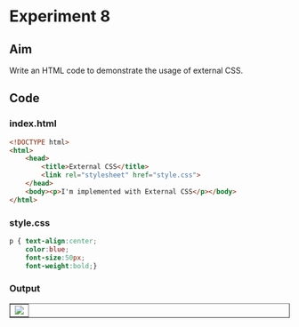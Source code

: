 # Experiment 8

## Aim

Write an HTML code to demonstrate the usage of external CSS.

## Code

### index.html

```html
<!DOCTYPE html>
<html>
    <head>
        <title>External CSS</title>
        <link rel="stylesheet" href="style.css">
    </head>
    <body><p>I'm implemented with External CSS</p></body>
</html>
```

### style.css

```css
p { text-align:center;
    color:blue;
    font-size:50px;
    font-weight:bold;}
```

### Output

<table border=1><tr><td>
<img src="https://i.imgur.com/1eZMeVO.png"/>
</td></tr></table>